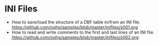 # INI Files

* How to save/load the structure of a DBF table in/from an INI file.<br>
https://github.com/oohg/samples/blob/master/inifiles/s001.prg
* How to read and write comments to the first and last lines of an INI file.<br>
https://github.com/oohg/samples/blob/master/inifiles/s002.prg
